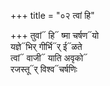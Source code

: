 +++
title = "०२ त्वां हि"

+++
तुवां᳓ हि᳓ ष्मा चर्षण᳓यो  
यज्ञे᳓भिर् गीर्भि᳓र् ई᳓ळते  
त्वां᳓ वाजी᳓ याति अवृको᳓  
रजस्तू᳓र् विश्व᳓चर्षणिः